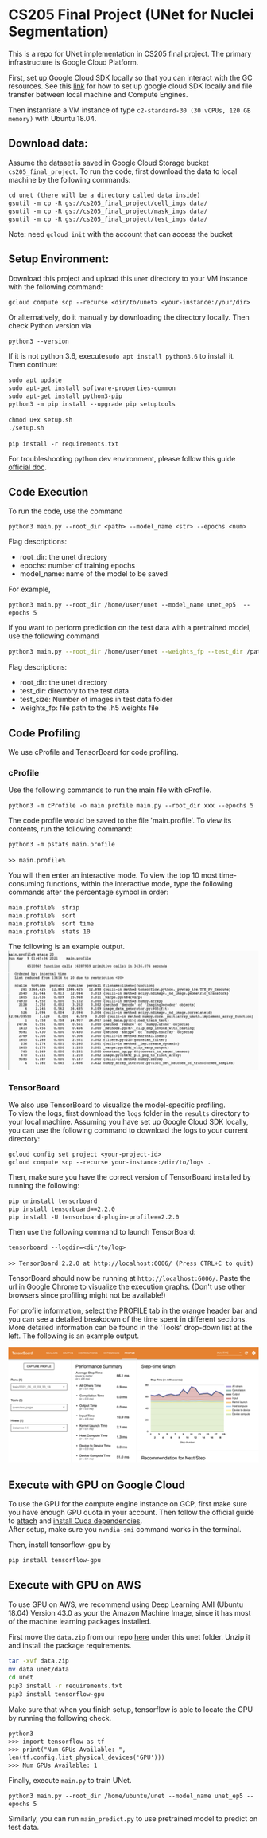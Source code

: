 # CS205 Final Project (UNet for Nuclei Segmentation)
This is a repo for UNet implementation in CS205 final project. 
The primary infrastructure is Google Cloud Platform.
  
  
First, set up Google Cloud SDK locally so that you can interact with the GC resources. See this
[link](https://docs.google.com/document/d/1BjLrbEo8AB3aLRotT7hRbuCKpysrxjO0EOzbqpFLRKA/edit#) for
how to set up google cloud SDK locally and file transfer between local machine and Compute Engines.

Then instantiate a VM instance of type ```c2-standard-30 (30 vCPUs, 120 GB memory)``` with Ubuntu 18.04.



## Download data: 
Assume the dataset is saved in Google Cloud Storage bucket ```cs205_final_project```.
To run the code, first download the data to local machine by the following commands:
```
cd unet (there will be a directory called data inside)
gsutil -m cp -R gs://cs205_final_project/cell_imgs data/
gsutil -m cp -R gs://cs205_final_project/mask_imgs data/
gsutil -m cp -R gs://cs205_final_project/test_imgs data/
```
Note: need ```gcloud init``` with the account that can access the bucket


## Setup Environment:
Download this project and upload this ```unet``` directory to your VM instance with the following
command:
```
gcloud compute scp --recurse <dir/to/unet> <your-instance:/your/dir>
```
Or alternatively, do it manually by downloading the directory locally.
Then check Python version via
```
python3 --version
```
If it is not python 3.6, execute```sudo apt install python3.6``` to install it.  
Then continue:
```
sudo apt update
sudo apt-get install software-properties-common
sudo apt-get install python3-pip
python3 -m pip install --upgrade pip setuptools

chmod u+x setup.sh
./setup.sh

pip install -r requirements.txt
```
For troubleshooting python dev environment, please follow 
this guide [official doc](https://cloud.google.com/python/docs/setup#linux).

## Code Execution
To run the code, use the command 
```
python3 main.py --root_dir <path> --model_name <str> --epochs <num>
```
Flag descriptions:
- root_dir: the unet directory 
- epochs: number of training epochs  
- model_name: name of the model to be saved

For example, 
```
python3 main.py --root_dir /home/user/unet --model_name unet_ep5  --epochs 5
```
If you want to perform prediction on the test data with a pretrained model, use the following command
```bash
python3 main.py --root_dir /home/user/unet --weights_fp --test_dir /path/to/test_data --test_size [N] /path/to/your_weights.h5
```
Flag descriptions:
- root_dir: the unet directory 
- test_dir: directory to the test data  
- test_size: Number of images in test data folder  
- weights_fp: file path to the .h5 weights file


## Code Profiling
We use cProfile and TensorBoard for code profiling. 

### cProfile
Use the following commands to run the main file with cProfile.
```
python3 -m cProfile -o main.profile main.py --root_dir xxx --epochs 5
```
The code profile would be saved to the file 'main.profile'. To view its contents, run the following command:
```
python3 -m pstats main.profile

>> main.profile%
```
You will then enter an interactive mode. To view the top 10 most time-consuming functions, 
within the interactive mode, type the following commands after the percentage symbol in order:
```
main.profile%  strip
main.profile%  sort
main.profile%  sort time
main.profile%  stats 10
```
The following is an example output.
![](https://github.com/CS205-ParallelCV/cs205-FinalProject/blob/main/imgs/cProfile_output.jpg)

### TensorBoard
We also use TensorBoard to visualize the model-specific profiling.  
To view the logs, first download the ```logs``` folder in the ```results``` directory to your local machine.
Assuming you have set up Google Cloud SDK locally, you can use the following command to download the logs 
to your current directory:
```
gcloud config set project <your-project-id>
gcloud compute scp --recurse your-instance:/dir/to/logs .
```
Then, make sure you have the correct version of TensorBoard installed by running the following:
```
pip uninstall tensorboard
pip install tensorboard==2.2.0
pip install -U tensorboard-plugin-profile==2.2.0
```
Then use the following command to launch TensorBoard:
```
tensorboard --logdir=<dir/to/log>  

>> TensorBoard 2.2.0 at http://localhost:6006/ (Press CTRL+C to quit)
```
TensorBoard should now be running at ```http://localhost:6006/```. 
Paste the url in Google Chrome to visualize the execution graphs. 
(Don't use other browsers since profiling might not be available!)
  
For profile information, select the PROFILE tab in the orange header bar and you can see a detailed
breakdown of the time spent in different sections. More detailed information can be found in
the 'Tools' drop-down list at the left. The following is an example output.

![](https://github.com/CS205-ParallelCV/cs205-FinalProject/blob/main/imgs/Tensorboard_output.png)

## Execute with GPU on Google Cloud
To use the GPU for the compute engine instance on GCP, first make sure you have enough GPU quota in 
your account. Then follow the official guide to [attach](https://cloud.google.com/compute/docs/gpus/add-remove-gpus) 
and [install Cuda dependencies](https://www.tensorflow.org/install/gpu).  
After setup, make sure you ```nvndia-smi``` command works in the terminal.

Then, install tensorflow-gpu by 
```bash
pip install tensorflow-gpu
```

## Execute with GPU on AWS
To use GPU on AWS, we recommend using Deep Learning AMI (Ubuntu 18.04) Version 43.0 as your
the Amazon Machine Image, since it has most of the machine learning packages installed.  

First move the ```data.zip``` from our repo [here](https://github.com/CS205-ParallelCV/cs205-FinalProject/blob/main/data.zip)
 under this unet folder. Unzip it and install the package requirements.
```bash
tar -xvf data.zip
mv data unet/data
cd unet
pip3 install -r requirements.txt
pip3 install tensorflow-gpu
```
Make sure that when you finish setup, tensorflow is able to locate the GPU by running the following check.
```
python3
>>> import tensorflow as tf
>>> print("Num GPUs Available: ", len(tf.config.list_physical_devices('GPU')))
>>> Num GPUs Available: 1
```
Finally, execute ```main.py``` to train UNet. 
```
python3 main.py --root_dir /home/ubuntu/unet --model_name unet_ep5 --epochs 5
```
Similarly, you can run ```main_predict.py``` to use pretrained model to predict on test data.
